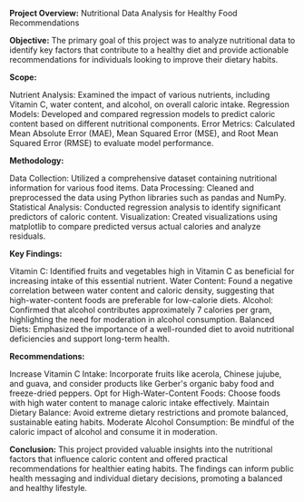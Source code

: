 **Project Overview:** Nutritional Data Analysis for Healthy Food Recommendations

**Objective:** The primary goal of this project was to analyze nutritional data to identify key factors that contribute to a healthy diet and provide actionable recommendations for individuals looking to improve their dietary habits.

**Scope:**

Nutrient Analysis: Examined the impact of various nutrients, including Vitamin C, water content, and alcohol, on overall caloric intake.
Regression Models: Developed and compared regression models to predict caloric content based on different nutritional components.
Error Metrics: Calculated Mean Absolute Error (MAE), Mean Squared Error (MSE), and Root Mean Squared Error (RMSE) to evaluate model performance.

**Methodology:**

Data Collection: Utilized a comprehensive dataset containing nutritional information for various food items.
Data Processing: Cleaned and preprocessed the data using Python libraries such as pandas and NumPy.
Statistical Analysis: Conducted regression analysis to identify significant predictors of caloric content.
Visualization: Created visualizations using matplotlib to compare predicted versus actual calories and analyze residuals.

**Key Findings:**

Vitamin C: Identified fruits and vegetables high in Vitamin C as beneficial for increasing intake of this essential nutrient.
Water Content: Found a negative correlation between water content and caloric density, suggesting that high-water-content foods are preferable for low-calorie diets.
Alcohol: Confirmed that alcohol contributes approximately 7 calories per gram, highlighting the need for moderation in alcohol consumption.
Balanced Diets: Emphasized the importance of a well-rounded diet to avoid nutritional deficiencies and support long-term health.

**Recommendations:**

Increase Vitamin C Intake: Incorporate fruits like acerola, Chinese jujube, and guava, and consider products like Gerber's organic baby food and freeze-dried peppers.
Opt for High-Water-Content Foods: Choose foods with high water content to manage caloric intake effectively.
Maintain Dietary Balance: Avoid extreme dietary restrictions and promote balanced, sustainable eating habits.
Moderate Alcohol Consumption: Be mindful of the caloric impact of alcohol and consume it in moderation.

**Conclusion:** This project provided valuable insights into the nutritional factors that influence caloric content and offered practical recommendations for healthier eating habits. The findings can inform public health messaging and individual dietary decisions, promoting a balanced and healthy lifestyle.
